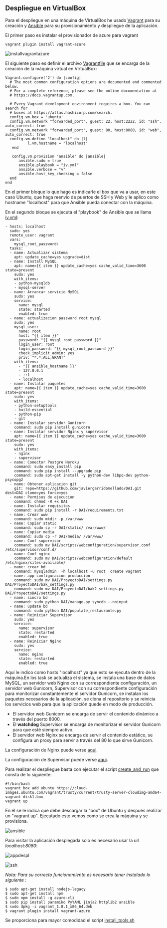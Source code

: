 ## Despliegue en VirtualBox

Para el despliegue en una máquina de VirtualBox he usado [Vagrant](https://www.vagrantup.com/) para su creación y [Ansible](http://www.ansible.com/) para su provisionamiento y despliegue de la aplicación.

El primer paso es instalar el provisionador de azure para vagrant
```
vagrant plugin install vagrant-azure
```

![installvagrantazure](http://i1045.photobucket.com/albums/b457/Francisco_Javier_G_M/installvagranazure_zpsad7pzrjg.png)


El siguiente paso es definir el archivo [Vagrantfile](https://github.com/javiergarridomellado/DAI/blob/master/VagrantIVLocal/Vagrantfile) que se encarga de la creación de la máquina virtual en VirtualBox:
```
Vagrant.configure('2') do |config|
  # The most common configuration options are documented and commented below.
  # For a complete reference, please see the online documentation at
  # https://docs.vagrantup.com.

  # Every Vagrant development environment requires a box. You can search for
  # boxes at https://atlas.hashicorp.com/search.
  config.vm.box = 'ubuntu'
  config.vm.network "forwarded_port", guest: 22, host:2222, id: "ssh", auto_correct: true
  config.vm.network "forwarded_port", guest: 80, host:8080, id: "web", auto_correct: true
  config.vm.define "localhost" do |l|
          l.vm.hostname = "localhost"
   end

   config.vm.provision "ansible" do |ansible|
      ansible.sudo = true
      ansible.playbook = "iv.yml"
      ansible.verbose = "v"
      ansible.host_key_checking = false
  end
end

```

En el primer bloque lo que hago es indicarle el box que va a usar, en este caso Ubuntu, que haga reenvio de puertos de SSH y Web y le aplico como hostname "localhost" para que Ansible pueda conectar con la máquina.

En el segundo bloque  se ejecuta el "playbook" de Ansible que se llama [iv.yml](https://github.com/javiergarridomellado/IV_javiergarridomellado/blob/master/VagrantLocal/iv.yml):
```
- hosts: localhost
  sudo: yes
  remote_user: vagrant
  vars:
    mysql_root_password: 
  tasks:
  - name: Actualizar sistema 
    apt: update_cache=yes upgrade=dist 
  - name: Install MySQL
    apt: name={{ item }} update_cache=yes cache_valid_time=3600 state=present
    sudo: yes
    with_items:
    - python-mysqldb
    - mysql-server
  - name: Arrancar servicio MySQL 
    sudo: yes
    service: 
      name: mysql 
      state: started
      enabled: true
  - name: actualizacion password root mysql
    sudo: yes
    mysql_user: 
      name: root 
      host: "{{ item }}" 
      password: "{{ mysql_root_password }}"
      login_user: root
      login_password: "{{ mysql_root_password }}"
      check_implicit_admin: yes
      priv: "*.*:ALL,GRANT"
    with_items:
      - "{{ ansible_hostname }}"
      - 127.0.0.1
      - ::1
      - localhost 
  - name: Instalar paquetes
    apt: name={{ item }} update_cache=yes cache_valid_time=3600 state=present
    sudo: yes
    with_items:
    - python-setuptools
    - build-essential 
    - python-pip
    - git 
  - name: Instalar servidor Gunicorn
    command: sudo pip install gunicorn
  - name: Instalar servidor Nginx y supervisor
    apt: name={{ item }} update_cache=yes cache_valid_time=3600 state=present
    sudo: yes
    with_items:
    - nginx
    - supervisor  
  - name: Conector Postgre Heroku
    command: sudo easy_install pip
    command: sudo pip install --upgrade pip
    command: sudo apt-get install -y python-dev libpq-dev python-psycopg2
  - name: Obtener aplicacion git
    git: repo=https://github.com/javiergarridomellado/DAI.git  dest=DAI clone=yes force=yes
  - name: Permisos de ejecucion
    command: chmod -R +x DAI
  - name: Instalar requisitos
    command: sudo pip install -r DAI/requirements.txt
  - name: Crear www 
    command: sudo mkdir -p /var/www
  - name: Copiar static
    command: sudo cp -r DAI/static/ /var/www/
  - name: Copiar media
    command: sudo cp -r DAI/media/ /var/www/
  - name: Conf supervisor
    command: sudo mv DAI/scripts/webconfiguration/supervisor.conf /etc/supervisor/conf.d/
  - name: Conf nginx
    command: sudo mv DAI/scripts/webconfiguration/default /etc/nginx/sites-available/
  - name: crear bd
    command: mysqladmin  -h localhost -u root  create vagrant
  - name: app configuracion produccion 
    command: sudo mv DAI/ProyectoDAI/settings.py DAI/ProyectoDAI/bak_settings.py
    command: sudo mv DAI/ProyectoDAI/bak2_settings.py DAI/ProyectoDAI/settings.py
  - name: sincro bd
    command: sudo python DAI/manage.py syncdb --noinput
  - name: update bd
    command: sudo python DAI/populate_restaurante.py
  - name: Reiniciar Supervisor 
    sudo: yes
    service: 
      name: supervisor 
      state: restarted
      enabled: true
  - name: Reiniciar Nginx 
    sudo: yes
    service: 
      name: nginx 
      state: restarted
      enabled: true
```

Aquí le indico como hosts "localhost" ya que esto se ejecuta dentro de la máquina.En los task se actualiza el sistema, se instala una base de datos MySQL, un servidor web Nginx con su correspondiente configuración, un servidor web Gunicorn, Supervisor con su correspondiente configuración para monitorizar constantemente el servidor Gunicorn, se instalan los paquetes necesarios de la aplicación, se clona el repositorio y se reinicia los servicios web para que la aplicación quede en modo de producción.

- El servidor web Gunicorn se encarga de servir el contenido dinámico a través del puerto 8000.
- El **watchdog** Supervisor se encarga de monitorizar el servidor Gunicorn para que esté siempre activo.
- El servidor web Nginx se encarga de servir el contenido estático, se configura un proxy para servir a través del 80 lo que sirve Gunicorn.

La configuración de Nginx puede verse [aqui](https://github.com/javiergarridomellado/DAI/blob/master/scripts/webconfiguration/default).

La configuración de Supervisor puede verse [aqui](https://github.com/javiergarridomellado/DAI/blob/master/scripts/webconfiguration/supervisor.conf).

Para realizar el despliegue basta con ejecutar el script [create_and_run](https://github.com/javiergarridomellado/DAI/blob/master/VagrantLocal/create_and_run.sh) que consta de lo siguiente:
```
#!/bin/bash
vagrant box add ubuntu https://cloud-images.ubuntu.com/vagrant/trusty/current/trusty-server-cloudimg-amd64-vagrant-disk1.box
vagrant up
```
En él se le indica que debe descargar la "box" de Ubuntu y después realizar un "vagrant up". Ejecutado esto vemos como se crea la máquina y se provisiona. 

![ansible](http://i1045.photobucket.com/albums/b457/Francisco_Javier_G_M/vagrantlocal_zps95e6qrly.png)

Para visitar la aplicación desplegada solo es necesario usar la url *localhost:8080*:

![appdespl](http://i1045.photobucket.com/albums/b457/Francisco_Javier_G_M/appdesplegadalocal_zpsutxl6mvb.png)

![ssh](http://i1045.photobucket.com/albums/b457/Francisco_Javier_G_M/sshvagrantlocal_zpsjl920y6e.png)


*Nota: Para su correcto funcionamiento es necesario tener instalado lo siguiente :*
```
$ sudo apt-get install nodejs-legacy
$ sudo apt-get install npm
$ sudo npm install -g azure-cli
$ sudo pip install paramiko PyYAML jinja2 httplib2 ansible
$ sudo dpkg -i vagrant_1.8.1_x86_64.deb
$ vagrant plugin install vagrant-azure
```

Se proporciona para mayor comodidad el script [install_tools.sh](https://github.com/javiergarridomellado/DAI/blob/master/scripts/install_tools.sh)
